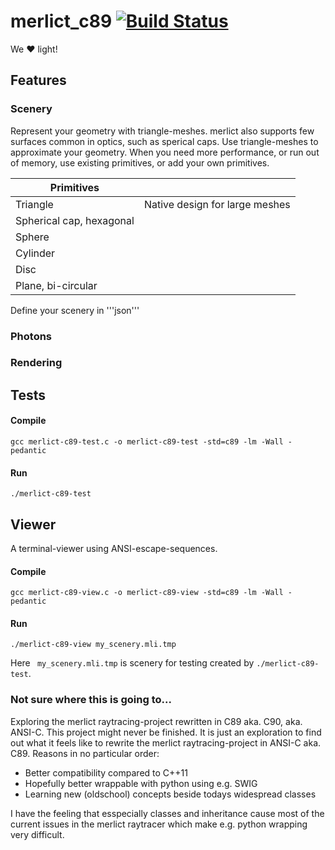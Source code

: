 # merlict_c89 [![Build Status](https://travis-ci.org/cherenkov-plenoscope/merlict_development_kit.svg?branch=master)](https://travis-ci.org/cherenkov-plenoscope/merlict_c89)
We :hearts: light! 

## Features

### Scenery
Represent your geometry with triangle-meshes. merlict also supports few surfaces common in optics, such as sperical caps.  Use triangle-meshes to approximate your geometry. When you need more performance, or run out of memory, use existing primitives, or add your own primitives.

| Primitives                 |             |
|----------------------------|:-----------:|
| Triangle                   | Native design for large meshes |
| Spherical cap, hexagonal   |             |
| Sphere                     |             |
| Cylinder                   |             |
| Disc                       |             |
| Plane, bi-circular         |             |

Define your scenery in '''json''' 

### Photons

### Rendering

## Tests
#### Compile
```
gcc merlict-c89-test.c -o merlict-c89-test -std=c89 -lm -Wall -pedantic
```

#### Run
```
./merlict-c89-test
```

## Viewer
A terminal-viewer using ANSI-escape-sequences.
#### Compile
```
gcc merlict-c89-view.c -o merlict-c89-view -std=c89 -lm -Wall -pedantic
```

#### Run
```
./merlict-c89-view my_scenery.mli.tmp
```
Here ``` my_scenery.mli.tmp``` is scenery for testing created by ```./merlict-c89-test```.

### Not sure where this is going to...
Exploring the merlict raytracing-project rewritten in C89 aka. C90, aka. ANSI-C.
This project might never be finished. It is just an exploration to find out what it feels like to rewrite the merlict raytracing-project in ANSI-C aka. C89.
Reasons in no particular order:

- Better compatibility compared to C++11
- Hopefully better wrappable with python using e.g. SWIG
- Learning new (oldschool) concepts beside todays widespread classes

I have the feeling that esspecially classes and inheritance cause most of the current issues in the merlict raytracer which make e.g. python wrapping very difficult. 
